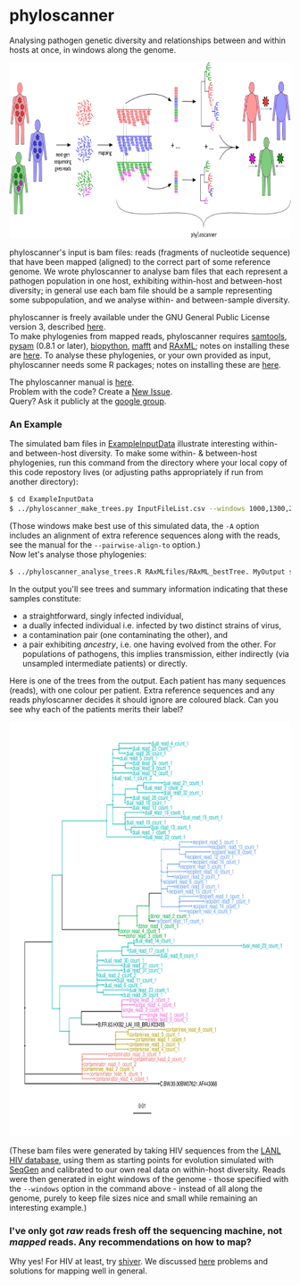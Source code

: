 # phyloscanner
Analysing pathogen genetic diversity and relationships between and within hosts at once, in windows along the genome.  

<p align="center"><img src="InfoAndInputs/PhyloscannerDiagram_big4.jpg" alt="Phyloscanner" width="820", height="314"/></p>

phyloscanner's input is bam files: reads (fragments of nucleotide sequence) that have been mapped (aligned) to the correct part of some reference genome.
We wrote phyloscanner to analyse bam files that each represent a pathogen population in one host, exhibiting within-host and between-host diversity; in general use each bam file should be a sample representing some subpopulation, and we analyse within- and between-sample diversity.  

phyloscanner is freely available under the GNU General Public License version 3, described [here](LICENSE).  
To make phylogenies from mapped reads, phyloscanner requires [samtools](http://www.htslib.org/), [pysam](https://github.com/pysam-developers/pysam) (0.8.1 or later), [biopython](http://biopython.org/wiki/Download), [mafft](http://mafft.cbrc.jp/alignment/software/) and [RAxML](http://sco.h-its.org/exelixis/web/software/raxml/index.html); notes on installing these are [here](InfoAndInputs/InstallationNotesForMakingTrees.sh).
To analyse these phylogenies, or your own provided as input, phyloscanner needs some R packages; notes on installing these are [here](InfoAndInputs/InstallationNotesForAnalysingTrees.sh). 

The phyloscanner manual is [here](InfoAndInputs/PhyloscannerManual.pdf).  
Problem with the code? Create a [New Issue](https://github.com/BDI-pathogens/phyloscanner/issues).  
Query? Ask it publicly at the [google group](https://groups.google.com/forum/#!forum/phyloscanner-users).

### An Example

The simulated bam files in [ExampleInputData](ExampleInputData) illustrate interesting within- and between-host diversity.
To make some within- & between-host phylogenies, run this command from the directory where your local copy of this code repostory lives (or adjusting paths appropriately if run from another directory):
```bash
$ cd ExampleInputData
$ ../phyloscanner_make_trees.py InputFileList.csv --windows 1000,1300,2000,2300,3000,3300,4000,4300,5000,5300,6000,6300,7000,7300,8000,8300 -A ../InfoAndInputs/2refs_HXB2_C.BW.fasta --pairwise-align-to B.FR.83.HXB2_LAI_IIIB_BRU.K03455 
```
(Those windows make best use of this simulated data, the `-A` option includes an alignment of extra reference sequences along with the reads, see the manual for the `--pairwise-align-to` option.)  
Now let's analyse those phylogenies:
```bash
$ ../phyloscanner_analyse_trees.R RAxMLfiles/RAxML_bestTree. MyOutput s,20 --outgroupName C.BW.00.00BW07621.AF443088 --multifurcationThreshold g
```
In the output you'll see trees and summary information indicating that these samples constitute:
* a straightforward, singly infected individual, 
* a dually infected individual i.e. infected by two distinct strains of virus,
* a contamination pair (one contaminating the other), and
* a pair exhibiting *ancestry*, i.e. one having evolved from the other. For populations of pathogens, this implies transmission, either indirectly (via unsampled intermediate patients) or directly.

Here is one of the trees from the output.
Each patient has many sequences (reads), with one colour per patient.
Extra reference sequences and any reads phyloscanner decides it should ignore are coloured black.
Can you see why each of the patients merits their label?

<p align="center"><img src="InfoAndInputs/ProcessedTree_MyOutput_InWindow_4000_to_4300.jpg" alt="ExampleTree" width="800", height="741"/></p>

(These bam files were generated by taking HIV sequences from the [LANL HIV database](https://www.hiv.lanl.gov/content/sequence/NEWALIGN/align.html), using them as starting points for  evolution simulated with [SeqGen](https://github.com/rambaut/Seq-Gen) and calibrated to our own real data on within-host diversity.
Reads were then generated in eight windows of the genome - those specified with the `--windows` option in the command above - instead of all along the genome, purely to keep file sizes nice and small while remaining an interesting example.)

### I've only got *raw* reads fresh off the sequencing machine, not *mapped* reads. Any recommendations on how to map?
Why yes!
For HIV at least, try [shiver](https://github.com/ChrisHIV/shiver).
We discussed [here](http://biorxiv.org/content/early/2016/12/09/092916) problems and solutions for mapping well in general.

